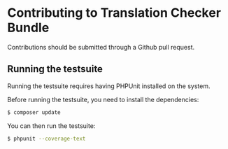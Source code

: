 # Contributing to Translation Checker Bundle

Contributions should be submitted through a Github pull request.

## Running the testsuite

Running the testsuite requires having PHPUnit installed on the system.

Before running the testsuite, you need to install the dependencies:

```bash
$ composer update
```

You can then run the testsuite:

```bash
$ phpunit --coverage-text
```
